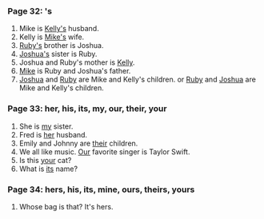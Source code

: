 ### Page 32: 's
1. Mike is <u>Kelly's</u> husband.
2. Kelly is <u>Mike's</u> wife.
3. <u>Ruby's</u> brother is Joshua.
4. <u>Joshua's</u> sister is Ruby.
5. Joshua and Ruby's mother is <u>Kelly</u>.
6. <u>Mike</u> is Ruby and Joshua's father.
7. <u>Joshua</u> and <u>Ruby</u> are Mike and Kelly's children. or <u>Ruby</u> and <u>Joshua</u> are Mike and Kelly's children.

### Page 33: her, his, its, my, our, their, your
1. She is <u>my</u> sister.
2. Fred is <u>her</u> husband.
3. Emily and Johnny are <u>their</u> children.
4. We all like music. <u>Our</u> favorite singer is Taylor Swift.
5. Is this <u>your</u> cat?
6. What is <u>its</u> name?

### Page 34: hers, his, its, mine, ours, theirs, yours
1. Whose bag is that? It's hers.
